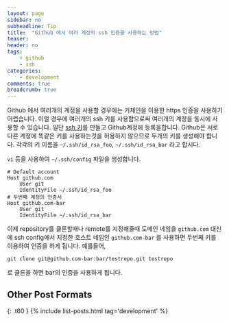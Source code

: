 ```yaml
---
layout: page
sidebar: no
subheadline: Tip
title:  "Github 에서 여러 계정의 ssh 인증을 사용하는 방법"
teaser:
header: no
tags:
    - github
    - ssh
categories:
    - development
comments: true
breadcrumb: true
---
```

Github 에서 여러개의 계정을 사용할 경우에는 키체인을 이용한 https 인증을 사용하기 어렵습니다.
이럴 경우에 여러개의 ssh 키를 사용함으로써 여러개의 계정을 동시에 사용할 수 있습니다.
일단 [ssh 키](https://help.github.com/articles/generating-ssh-keys/)를 만들고 Github계정에 등록을합니다.
Github은 서로 다른 계정에 똑같은 키를 사용하는것을 허용하지 않으므로 두개의 키를 생성해야 합니다.
각각의 키 이름을 `~/.ssh/id_rsa_foo`, `~/.ssh/id_rsa_bar` 라고 합시다.

`vi` 등을 사용하여 `~/.ssh/config` 파일을 생성합니다.

~~~
# Default account
Host github.com
    User git
    IdentityFile ~/.ssh/id_rsa_foo
# 두번째 계정의 인증서
Host github.com-bar
    User git
    IdentityFile ~/.ssh/id_rsa_bar
~~~

이제 repository를 클론할때나 remote를 지정해줄때 도메인 네임을 `github.com` 대신에 ssh config에서 지정한 호스트 네임인 `github.com-bar` 를 사용하면 두번째 키를 이용하여 인증을 하게 됩니다.
예를들어,

```
git clone git@github.com-bar:bar/testrepo.git testrepo
```

로 클론을 하면 bar의 인증을 사용하게 됩니다.


## Other Post Formats
{: .t60 }
{% include list-posts.html tag='development' %}
